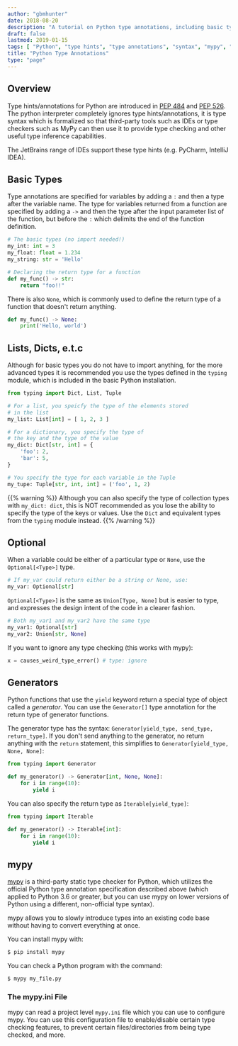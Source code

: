 ```yaml
---
author: "gbmhunter"
date: 2018-08-20
description: "A tutorial on Python type annotations, including basic types, Optional, casts and mypy."
draft: false
lastmod: 2019-01-15
tags: [ "Python", "type hints", "type annotations", "syntax", "mypy", "PEP 526", "PEP 484", "code" ]
title: "Python Type Annotations"
type: "page"
---
```


## Overview

Type hints/annotations for Python are introduced in [PEP 484](https://www.python.org/dev/peps/pep-0484/) and [PEP 526](https://www.python.org/dev/peps/pep-0526/). The python interpreter completely ignores type hints/annotations, it is type syntax which is formalized so that third-party tools such as IDEs or type checkers such as MyPy can then use it to provide type checking and other useful type inference capabilities.

The JetBrains range of IDEs support these type hints (e.g. PyCharm, IntelliJ IDEA).

## Basic Types

Type annotations are specified for variables by adding a `:` and then a type after the variable name. The type for variables returned from a function are specified by adding a `->` and then the type after the input parameter list of the function, but before the `:` which delimits the end of the function definition.

```python
# The basic types (no import needed!)
my_int: int = 3
my_float: float = 1.234
my_string: str = 'Hello'

# Declaring the return type for a function
def my_func() -> str:
    return "foo!!"
```

There is also `None`, which is commonly used to define the return type of a function that doesn't return anything.

```python
def my_func() -> None:
    print('Hello, world')
```

## Lists, Dicts, e.t.c

Although for basic types you do not have to import anything, for the more advanced types it is recommended you use the types defined in the `typing` module, which is included in the basic Python installation.

```python    
from typing import Dict, List, Tuple

# For a list, you speicfy the type of the elements stored
# in the list
my_list: List[int] = [ 1, 2, 3 ]

# For a dictionary, you specify the type of
# the key and the type of the value
my_dict: Dict[str, int] = {
    'foo': 2,
    'bar': 5,
}

# You specify the type for each variable in the Tuple
my_tupe: Tuple[str, int, int] = ('foo', 1, 2)
```

{{% warning %}}
Although you can also specify the type of collection types with `my_dict: dict`, this is NOT recommended as you lose the ability to specify the type of the keys or values. Use the `Dict` and equivalent types from the `typing` module instead.
{{% /warning %}}

## Optional

When a variable could be either of a particular type or `None`, use the `Optional[<Type>]` type.
    
```python
# If my_var could return either be a string or None, use:
my_var: Optional[str]
```

`Optional[<Type>]` is the same as `Union[Type, None]` but is easier to type, and expresses the design intent of the code in a clearer fashion.

```python
# Both my_var1 and my_var2 have the same type
my_var1: Optional[str]     
my_var2: Union[str, None]
```

If you want to ignore any type checking (this works with mypy):

```python    
x = causes_weird_type_error() # type: ignore
```

## Generators

Python functions that use the `yield` keyword return a special type of object called a _generator_. You can use the `Generator[]` type annotation for the return type of generator functions.

The generator type has the syntax: `Generator[yield_type, send_type, return_type]`. If you don't send anything to the generator, no return anything with the `return` statement, this simplifies to `Generator[yield_type, None, None]`:

```python
from typing import Generator

def my_generator() -> Generator[int, None, None]:
    for i in range(10):
        yield i

```

You can also specify the return type as `Iterable[yield_type]`:

```python
from typing import Iterable

def my_generator() -> Iterable[int]:
    for i in range(10):
        yield i
```

## mypy

[mypy](http://mypy-lang.org/) is a third-party static type checker for Python, which utilizes the official Python type annotation specification described above (which applied to Python 3.6 or greater, but you can use mypy on lower versions of Python using a different, non-official type syntax).

mypy allows you to slowly introduce types into an existing code base without having to convert everything at once.

You can install mypy with:

```sh
$ pip install mypy
```

You can check a Python program with the command:

```sh
$ mypy my_file.py
```

### The mypy.ini File

mypy can read a project level `mypy.ini` file which you can use to configure mypy. You can use this configuration file to enable/disable certain type checking features, to prevent certain files/directories from being type checked, and more.